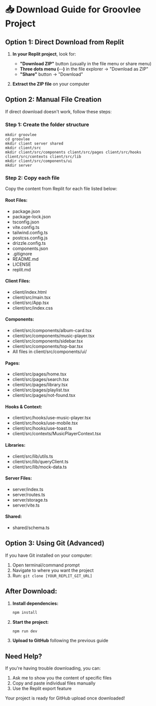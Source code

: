 # 📥 Download Guide for Groovlee Project

## Option 1: Direct Download from Replit

1. **In your Replit project**, look for:
   - **"Download ZIP"** button (usually in the file menu or share menu)
   - **Three dots menu (⋯)** in the file explorer → "Download as ZIP"
   - **"Share"** button → "Download"

2. **Extract the ZIP file** on your computer

## Option 2: Manual File Creation

If direct download doesn't work, follow these steps:

### Step 1: Create the folder structure
```
mkdir groovlee
cd groovlee
mkdir client server shared
mkdir client/src
mkdir client/src/components client/src/pages client/src/hooks client/src/contexts client/src/lib
mkdir client/src/components/ui
mkdir server
```

### Step 2: Copy each file
Copy the content from Replit for each file listed below:

#### Root Files:
- package.json
- package-lock.json
- tsconfig.json
- vite.config.ts
- tailwind.config.ts
- postcss.config.js
- drizzle.config.ts
- components.json
- .gitignore
- README.md
- LICENSE
- replit.md

#### Client Files:
- client/index.html
- client/src/main.tsx
- client/src/App.tsx
- client/src/index.css

#### Components:
- client/src/components/album-card.tsx
- client/src/components/music-player.tsx
- client/src/components/sidebar.tsx
- client/src/components/top-bar.tsx
- All files in client/src/components/ui/

#### Pages:
- client/src/pages/home.tsx
- client/src/pages/search.tsx
- client/src/pages/library.tsx
- client/src/pages/playlist.tsx
- client/src/pages/not-found.tsx

#### Hooks & Context:
- client/src/hooks/use-music-player.tsx
- client/src/hooks/use-mobile.tsx
- client/src/hooks/use-toast.ts
- client/src/contexts/MusicPlayerContext.tsx

#### Libraries:
- client/src/lib/utils.ts
- client/src/lib/queryClient.ts
- client/src/lib/mock-data.ts

#### Server Files:
- server/index.ts
- server/routes.ts
- server/storage.ts
- server/vite.ts

#### Shared:
- shared/schema.ts

## Option 3: Using Git (Advanced)

If you have Git installed on your computer:

1. Open terminal/command prompt
2. Navigate to where you want the project
3. Run: `git clone [YOUR_REPLIT_GIT_URL]`

## After Download:

1. **Install dependencies:**
   ```bash
   npm install
   ```

2. **Start the project:**
   ```bash
   npm run dev
   ```

3. **Upload to GitHub** following the previous guide

## Need Help?

If you're having trouble downloading, you can:
1. Ask me to show you the content of specific files
2. Copy and paste individual files manually
3. Use the Replit export feature

Your project is ready for GitHub upload once downloaded!